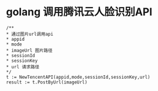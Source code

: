 # golang 调用腾讯云人脸识别API
	/**
	* 通过图片url调用api
	* appid  
	* mode
	* imageUrl 图片路径
	* sessionId
	* sessionKey
	* url 请求路径
	*/
	t := NewTencentAPI(appid,mode,sessionId,sessionKey,url)
	result := t.PostByUrl(imageUrl)
